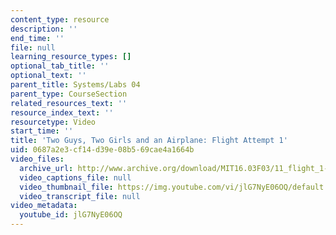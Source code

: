 ```yaml
---
content_type: resource
description: ''
end_time: ''
file: null
learning_resource_types: []
optional_tab_title: ''
optional_text: ''
parent_title: Systems/Labs 04
parent_type: CourseSection
related_resources_text: ''
resource_index_text: ''
resourcetype: Video
start_time: ''
title: 'Two Guys, Two Girls and an Airplane: Flight Attempt 1'
uid: 0687a2e3-cf14-d39e-08b5-69cae4a1664b
video_files:
  archive_url: http://www.archive.org/download/MIT16.03F03/11_flight_1-220k.mp4
  video_captions_file: null
  video_thumbnail_file: https://img.youtube.com/vi/jlG7NyE06OQ/default.jpg
  video_transcript_file: null
video_metadata:
  youtube_id: jlG7NyE06OQ
---
```

